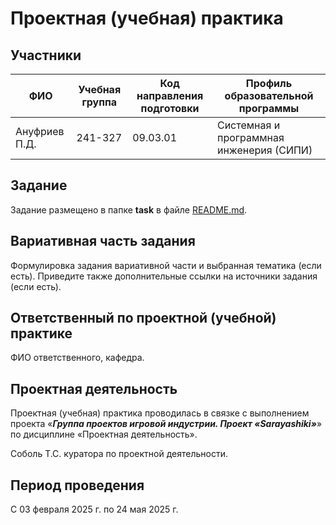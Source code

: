 # Проектная (учебная) практика

## Участники

| ФИО | Учебная группа | Код направления подготовки | Профиль образовательной программы |
|-|-|-|-|
| Ануфриев П.Д. |241-327|09.03.01|Системная и программная инженерия (СИПИ)|


## Задание

Задание размещено в папке **task** в файле [README.md](task/README.md).

## Вариативная часть задания

Формулировка задания вариативной части и выбранная тематика (если есть). Приведите также дополнительные ссылки на источники задания (если есть).

## Ответственный по проектной (учебной) практике

ФИО ответственного, кафедра.

## Проектная деятельность

Проектная (учебная) практика проводилась в связке с выполнением проекта «***Группа проектов игровой индустрии. Проект «Sarayashiki»***» по дисциплине «Проектная деятельность».

Соболь Т.С. куратора по проектной деятельности.

## Период проведения

С 03 февраля 2025 г. по 24 мая 2025 г.

